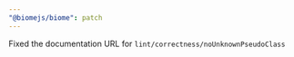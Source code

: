 ```yaml
---
"@biomejs/biome": patch
---
```


Fixed the documentation URL for `lint/correctness/noUnknownPseudoClass`
